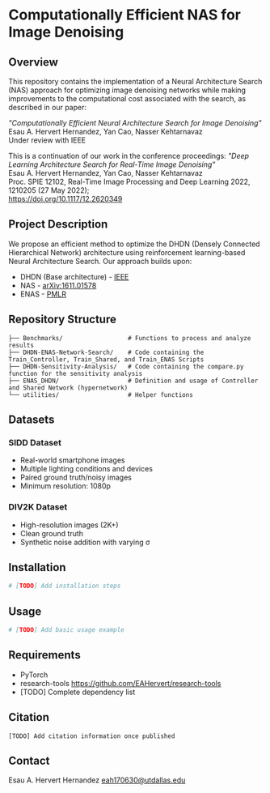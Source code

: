 # Computationally Efficient NAS for Image Denoising

## Overview
This repository contains the implementation of a Neural Architecture Search (NAS) approach for optimizing image denoising networks while making improvements to the computational cost associated with the search, as described in our paper:

*"Computationally Efficient Neural Architecture Search for Image Denoising"*  
Esau A. Hervert Hernandez, Yan Cao, Nasser Kehtarnavaz  
Under review with IEEE

This is a continuation of our work in the conference proceedings: 
*"Deep Learning Architecture Search for Real-Time Image Denoising"*\
Esau A. Hervert Hernandez, Yan Cao, Nasser Kehtarnavaz\
Proc. SPIE 12102, Real-Time Image Processing and Deep Learning 2022, 1210205 (27 May 2022);\
https://doi.org/10.1117/12.2620349 

## Project Description
We propose an efficient method to optimize the DHDN (Densely Connected Hierarchical Network) architecture using reinforcement learning-based Neural Architecture Search. Our approach builds upon:
- DHDN (Base architecture) - [IEEE](https://ieeexplore.ieee.org/document/9025693/similar#similar)
- NAS - [arXiv:1611.01578](https://arxiv.org/abs/1611.01578)
- ENAS - [PMLR](https://proceedings.mlr.press/v80/pham18a.html)

## Repository Structure
```
├── Benchmarks/                  # Functions to process and analyze results
├── DHDN-ENAS-Network-Search/    # Code containing the Train_Controller, Train_Shared, and Train_ENAS Scripts
├── DHDN-Sensitivity-Analysis/   # Code containing the compare.py function for the sensitivity analysis 
├── ENAS_DHDN/                   # Definition and usage of Controller and Shared Network (hypernetwork)
└── utilities/                   # Helper functions
```

## Datasets
### SIDD Dataset
- Real-world smartphone images
- Multiple lighting conditions and devices
- Paired ground truth/noisy images
- Minimum resolution: 1080p

### DIV2K Dataset
- High-resolution images (2K+)
- Clean ground truth
- Synthetic noise addition with varying σ

## Installation
```bash
# [TODO] Add installation steps
```

## Usage
```python
# [TODO] Add basic usage example
```

## Requirements
- PyTorch
- research-tools  https://github.com/EAHervert/research-tools
- [TODO] Complete dependency list

## Citation
```
[TODO] Add citation information once published
```

## Contact
Esau A. Hervert Hernandez
eah170630@utdallas.edu